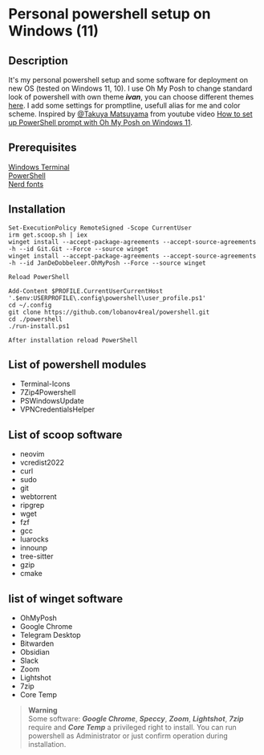 # Personal powershell setup on Windows (11)   
## Description  
It's my personal powershell setup and some software for deployment on new OS (tested on Windows 11, 10). I use Oh My Posh to change standard look of powershell with own theme ***ivan***, you can choose different themes [here](https://ohmyposh.dev/docs/themes). I add some settings for promptline, usefull alias for me and color scheme. Inspired by [@Takuya Matsuyama](https://github.com/craftzdog) from youtube video [How to set up PowerShell prompt with Oh My Posh on Windows 11](https://www.youtube.com/watch?v=5-aK2_WwrmM).  
  
## Prerequisites    
[Windows Terminal](https://github.com/microsoft/terminal)  
[PowerShell](https://github.com/PowerShell/PowerShell)  
[Nerd fonts](https://github.com/ryanoasis/nerd-fonts)  

## Installation
```
Set-ExecutionPolicy RemoteSigned -Scope CurrentUser
irm get.scoop.sh | iex
winget install --accept-package-agreements --accept-source-agreements -h --id Git.Git --Force --source winget  
winget install --accept-package-agreements --accept-source-agreements -h --id JanDeDobbeleer.OhMyPosh --Force --source winget

Reload PowerShell

Add-Content $PROFILE.CurrentUserCurrentHost '.$env:USERPROFILE\.config\powershell\user_profile.ps1'
cd ~/.config
git clone https://github.com/lobanov4real/powershell.git
cd ./powershell 
./run-install.ps1  

After installation reload PowerShell
```
## List of powershell modules  
- Terminal-Icons
- 7Zip4Powershell
- PSWindowsUpdate
- VPNCredentialsHelper
## List of scoop software  
- neovim 
- vcredist2022  
- curl 
- sudo 
- git 
- webtorrent 
- ripgrep  
- wget  
- fzf  
- gcc  
- luarocks
- innounp 
- tree-sitter  
- gzip   
- cmake  
## list of winget software  
- OhMyPosh
- Google Chrome
- Telegram Desktop
- Bitwarden
- Obsidian
- Slack
- Zoom
- Lightshot
- 7zip  
- Core Temp  
  
> **Warning**  
Some software: ***Google Chrome***, ***Speccy***, ***Zoom***, ***Lightshot***, ***7zip*** require and ***Core Temp*** a privileged right to install. You can run powershell as Administrator or just confirm operation during installation.  
